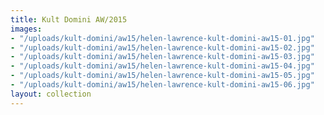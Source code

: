 ```yaml
---
title: Kult Domini AW/2015
images:
- "/uploads/kult-domini/aw15/helen-lawrence-kult-domini-aw15-01.jpg"
- "/uploads/kult-domini/aw15/helen-lawrence-kult-domini-aw15-02.jpg"
- "/uploads/kult-domini/aw15/helen-lawrence-kult-domini-aw15-03.jpg"
- "/uploads/kult-domini/aw15/helen-lawrence-kult-domini-aw15-04.jpg"
- "/uploads/kult-domini/aw15/helen-lawrence-kult-domini-aw15-05.jpg"
- "/uploads/kult-domini/aw15/helen-lawrence-kult-domini-aw15-06.jpg"
layout: collection
---
```


